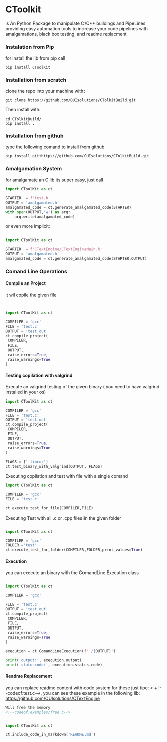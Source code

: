# CToolkit
 is An Python Package to manipulate C/C++ buildings and  PipeLines
 providing easy automation tools to increase your code pipelines 
 with amalgamations, black box testing, and readme replacment

### Instalation from Pip
for install the lib from pip call 

~~~shell
pip install CToolKit
~~~
### Installation from scratch

clone the repo into your machine with:

~~~shell
git clone https://github.com/OUIsolutions/CTolkitBuild.git
~~~
Then install with:
~~~shell
cd CTolkitBuild/
pip install .
~~~

### Installation from github
type the following comand to install from github
~~~shell
pip install git+https://github.com/OUIsolutions/CTolkitBuild.git
~~~

### Amalgamation System

for amalgamate an C lib its super easy, just call 
~~~python
import CToolKit as ct

STARTER  = f'test.h'
OUTPUT = 'amalgamated.h'
amalgamated_code = ct.generate_amalgamated_code(STARTER)
with open(OUTPUT,'w') as arq:
    arq.write(amalgamated_code)
~~~
or even more implicit:
~~~python

import CToolKit as ct

STARTER  = f'CTextEngine/CTextEngineMain.h'
OUTPUT = 'amalgamated.h'
amalgamated_code = ct.generate_amalgamated_code(STARTER,OUTPUT)

~~~

### Comand Line Operations

#### Compile an Project 
it wil copile the given file

~~~python


import CToolKit as ct

COMPILER = 'gcc'
FILE = 'test.c'
OUTPUT = 'test.out'
ct.compile_project(
 COMPILER,
 FILE,
 OUTPUT,
 raise_errors=True,
 raise_warnings=True
)
~~~

#### Testing copilation with valgrind 

Execute an valgrind testing of the given binary ( you need to have valgrind installed in your os)

~~~python
import CToolKit as ct

COMPILER = 'gcc'
FILE = 'test.c'
OUTPUT = 'test.out'
ct.compile_project(
 COMPILER,
 FILE,
 OUTPUT,
 raise_errors=True,
 raise_warnings=True
)

FLAGS = ['-libcur']
ct.test_binary_with_valgrind(OUTPUT, FLAGS)
~~~
Executing copilation and test with file with a single comand 
~~~python
import CToolKit as ct

COMPILER = 'gcc'
FILE = 'test.c'

ct.execute_test_for_file(COMPILER,FILE)

~~~

Executing Test with all .c or .cpp files in the given folder 

~~~python 

import CToolKit as ct

COMPILER = 'gcc'
FOLDER ='test'
ct.execute_test_for_folder(COMPILER,FOLDER,print_values=True)

~~~

#### Execution 
you can execute an binary with the ComandLine Execution class

~~~python

import CToolKit as ct

COMPILER = 'gcc'

FILE = 'test.c'
OUTPUT = 'test.out'
ct.compile_project(
 COMPILER,
 FILE,
 OUTPUT,
 raise_errors=True,
 raise_warnings=True
)

execution = ct.ComandLineExecution(f'./{OUTPUT}')

print('output:', execution.output)
print('statuscode:', execution.status_code)
~~~
#### Readme Replacement 
you can replace readme content with code system 
for these just tipe: < + !--codeof:test.c-->, you can see 
these example in the following lib:
https://github.com/OUIsolutions/CTextEngine

~~~Markdown
Will free the memory
<!--codeof:exemples/free.c-->
~~~
~~~python

import CToolKit as ct

ct.include_code_in_markdown('README.md')
~~~






